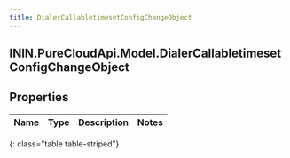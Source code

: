 ```yaml
---
title: DialerCallabletimesetConfigChangeObject
---
```

## ININ.PureCloudApi.Model.DialerCallabletimesetConfigChangeObject

## Properties

|Name | Type | Description | Notes|
|------------ | ------------- | ------------- | -------------|
{: class="table table-striped"}


